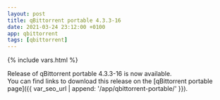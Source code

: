 ```yaml
---
layout: post
title: qBittorrent portable 4.3.3-16
date: 2021-03-24 23:12:00 +0100
app: qbittorrent
tags: [qbittorrent]
---
```

{% include vars.html %}

Release of qBittorrent portable 4.3.3-16 is now available.<br />
You can find links to download this release on the [qBittorrent portable page]({{ var_seo_url | append: '/app/qbittorrent-portable/' }}).
